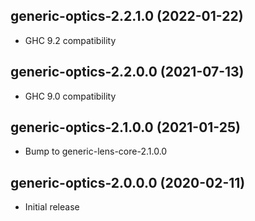 ## generic-optics-2.2.1.0 (2022-01-22)
- GHC 9.2 compatibility

## generic-optics-2.2.0.0 (2021-07-13)
- GHC 9.0 compatibility

## generic-optics-2.1.0.0 (2021-01-25)
- Bump to generic-lens-core-2.1.0.0

## generic-optics-2.0.0.0 (2020-02-11)
- Initial release
